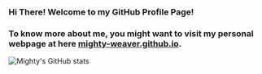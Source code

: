### Hi There! Welcome to my GitHub Profile Page!
### To know more about me, you might want to visit my personal webpage at here [mighty-weaver.github.io](https://mighty-weaver.github.io/).
![Mighty's GitHub stats](https://github-readme-stats.vercel.app/api?username=MighTy-Weaver&count_private=true&show_icons=true&theme=buefy)
